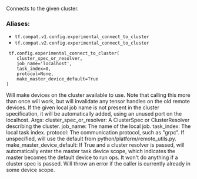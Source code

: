 
Connects to the given cluster.
### Aliases:
- `tf.compat.v1.config.experimental_connect_to_cluster`
- `tf.compat.v2.config.experimental_connect_to_cluster`

```
 tf.config.experimental_connect_to_cluster(
    cluster_spec_or_resolver,
    job_name='localhost',
    task_index=0,
    protocol=None,
    make_master_device_default=True
)
```

Will make devices on the cluster available to use. Note that calling this more than once will work, but will invalidate any tensor handles on the old remote devices. If the given local job name is not present in the cluster specification, it will be automatically added, using an unused port on the localhost. Args: cluster_spec_or_resolver: A ClusterSpec or ClusterResolver describing the cluster. job_name: The name of the local job. task_index: The local task index. protocol: The communication protocol, such as "grpc". If unspecified, will use the default from python/platform/remote_utils.py. make_master_device_default: If True and a cluster resolver is passed, will automatically enter the master task device scope, which indicates the master becomes the default device to run ops. It won't do anything if a cluster spec is passed. Will throw an error if the caller is currently already in some device scope.
